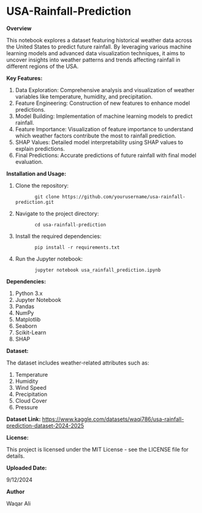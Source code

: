 # USA-Rainfall-Prediction

**Overview**

This notebook explores a dataset featuring historical weather data across the United States to predict future rainfall. By leveraging various machine learning models and advanced data visualization techniques, it aims to uncover insights into weather patterns and trends affecting rainfall in different regions of the USA.


**Key Features:**

1. Data Exploration: Comprehensive analysis and visualization of weather variables like temperature, humidity, and precipitation.
2. Feature Engineering: Construction of new features to enhance model predictions.
3. Model Building: Implementation of machine learning models to predict rainfall.
4. Feature Importance: Visualization of feature importance to understand which weather factors contribute the most to rainfall prediction.
5. SHAP Values: Detailed model interpretability using SHAP values to explain predictions.
6. Final Predictions: Accurate predictions of future rainfall with final model evaluation.


**Installation and Usage:**

1. Clone the repository:


              git clone https://github.com/yourusername/usa-rainfall-prediction.git


2. Navigate to the project directory:


              cd usa-rainfall-prediction


3. Install the required dependencies:


              pip install -r requirements.txt


4. Run the Jupyter notebook:


              jupyter notebook usa_rainfall_prediction.ipynb



**Dependencies:**

1. Python 3.x
2. Jupyter Notebook
3. Pandas
4. NumPy
5. Matplotlib
6. Seaborn
7. Scikit-Learn
8. SHAP


**Dataset:**

The dataset includes weather-related attributes such as:

1. Temperature
2. Humidity
3. Wind Speed
4. Precipitation
5. Cloud Cover
6. Pressure


**Dataset Link:** https://www.kaggle.com/datasets/waqi786/usa-rainfall-prediction-dataset-2024-2025


**License:**

This project is licensed under the MIT License - see the LICENSE file for details.


**Uploaded Date:**

9/12/2024


**Author**

Waqar Ali
